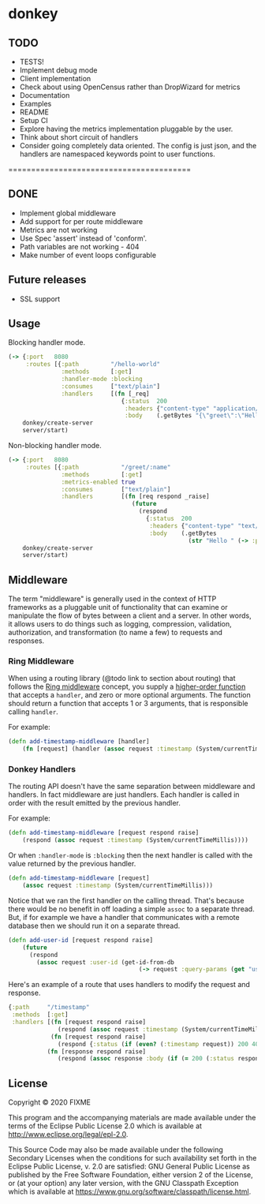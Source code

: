 # donkey


## TODO
- TESTS!
- Implement debug mode
- Client implementation
- Check about using OpenCensus rather than DropWizard for metrics
- Documentation
- Examples
- README
- Setup CI
- Explore having the metrics implementation pluggable by the user.
- Think about short circuit of handlers
- Consider going completely data oriented. The config is just json, and the handlers 
are namespaced keywords point to user functions.

========================================

## DONE
- Implement global middleware
- Add support for per route middleware 
- Metrics are not working
- Use Spec 'assert' instead of 'conform'.
- Path variables are not working - 404
- Make number of event loops configurable


## Future releases
- SSL support

## Usage

Blocking handler mode. 
```clojure
(-> {:port   8080
     :routes [{:path         "/hello-world"
               :methods      [:get]
               :handler-mode :blocking
               :consumes     ["text/plain"]
               :handlers     [(fn [_req]
                                {:status  200
                                 :headers {"content-type" "application/json"}
                                 :body    (.getBytes "{\"greet\":\"Hello world!\"}")})]}]}
    donkey/create-server
    server/start)
```

Non-blocking handler mode.
```clojure
(-> {:port   8080
     :routes [{:path            "/greet/:name"
               :methods         [:get]
               :metrics-enabled true
               :consumes        ["text/plain"]
               :handlers        [(fn [req respond _raise]
                                   (future
                                     (respond
                                       {:status  200
                                        :headers {"content-type" "text/plain"}
                                        :body    (.getBytes
                                                   (str "Hello " (-> :path-params req (get "name"))))})))]}]}
    donkey/create-server
    server/start)
```

## Middleware

The term "middleware" is generally used in the context of HTTP frameworks
as a pluggable unit of functionality that can examine or manipulate the flow of bytes
between a client and a server. In other words, it allows users to do things such as 
logging, compression, validation, authorization, and transformation (to name a few) 
to requests and responses.

### Ring Middleware

When using a routing library (@todo link to section about routing) that follows
the [Ring middleware](https://github.com/ring-clojure/ring/wiki/Concepts#middleware) concept,
you supply a [higher-order function](https://clojure.org/guides/higher_order_functions)
that accepts a `handler`, and zero or more optional arguments. The function should 
return a function that accepts 1 or 3 arguments, that is responsible calling `handler`.

For example:
```clojure
(defn add-timestamp-middleware [handler]
    (fn [request] (handler (assoc request :timestamp (System/currentTimeMillis)))))
```
   
### Donkey Handlers

The routing API doesn't have the same separation between middleware and handlers. 
In fact middleware are just handlers. Each handler is called in order with the 
result emitted by the previous handler.

For example:
```clojure 
(defn add-timestamp-middleware [request respond raise]
    (respond (assoc request :timestamp (System/currentTimeMillis))))
``` 

Or when `:handler-mode` is `:blocking` then the next handler is called with the 
value returned by the previous handler.
```clojure
(defn add-timestamp-middleware [request]
    (assoc request :timestamp (System/currentTimeMillis)))
```
 
Notice that we ran the first handler on the calling thread. That's because there
would be no benefit in off loading a simple `assoc` to a separate thread.
But, if for example we have a handler that communicates with a remote database
then we should run it on a separate thread.
```clojure
(defn add-user-id [request respond raise]
    (future 
      (respond 
        (assoc request :user-id (get-id-from-db 
                                     (-> request :query-params (get "user-email")))))))
```

Here's an example of a route that uses handlers to modify the request and response.
```clojure
{:path     "/timestamp"
 :methods  [:get]
 :handlers [(fn [request respond raise]
              (respond (assoc request :timestamp (System/currentTimeMillis))))
            (fn [request respond raise]
              (respond {:status (if (even? (:timestamp request)) 200 400)}))
           (fn [response respond raise]
              (respond (assoc response :body (if (= 200 (:status response)) "Timestamp is even!" "Timestamp id odd :("))))]}
``` 


## License

Copyright © 2020 FIXME

This program and the accompanying materials are made available under the
terms of the Eclipse Public License 2.0 which is available at
http://www.eclipse.org/legal/epl-2.0.

This Source Code may also be made available under the following Secondary
Licenses when the conditions for such availability set forth in the Eclipse
Public License, v. 2.0 are satisfied: GNU General Public License as published by
the Free Software Foundation, either version 2 of the License, or (at your
option) any later version, with the GNU Classpath Exception which is available
at https://www.gnu.org/software/classpath/license.html.
